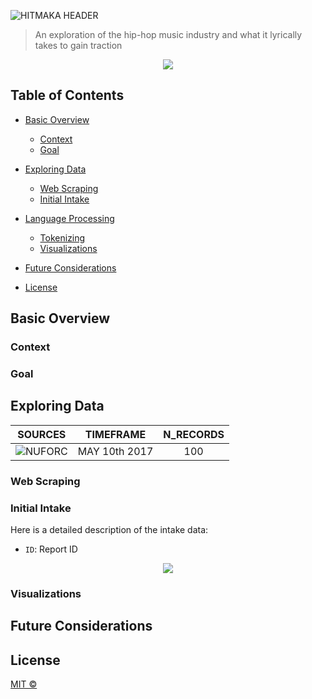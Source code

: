 ![HITMAKA HEADER](https://github.com/boogiedev/HITMAKA-3000/blob/master/media/hitmaka30.gif)
> An exploration of the hip-hop music industry and what it lyrically takes to gain traction

<p align="center">
  <img src="https://img.shields.io/badge/Maintained%3F-IN PROG-blue?style=flat-square"></img>
</p>


## Table of Contents

- [Basic Overview](#basic-overview)
  - [Context](#context)
  - [Goal](#goal)
- [Exploring Data](#exploring-data)
  - [Web Scraping](#web-scraping)
  - [Initial Intake](#initial-intake)
- [Language Processing](#language-processing)

  - [Tokenizing](#tokenizing)
  - [Visualizations](#visualizations)
- [Future Considerations](#future-considerations)
- [License](#license)


## Basic Overview

### Context

### Goal

## Exploring Data

SOURCES             | TIMEFRAME | N_RECORDS
:-------------------------:|:-------------------------:|:-------------------------:|
![NUFORC](http://www.nuforc.org/)  | MAY 10th 2017 |  100


### Web Scraping


### Initial Intake

Here is a detailed description of the intake data:
- `ID`: Report ID

<p align="center">
  <img src="https://raw.githubusercontent.com/boogiedev/HITMAKA-3000/master/media/"></img>
</p>



### Visualizations

## Future Considerations

## License
[MIT ©](https://choosealicense.com/licenses/mit/)

